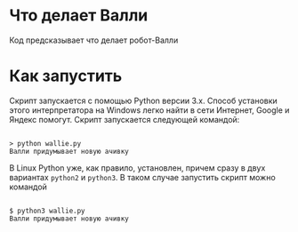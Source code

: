 # Что делает Валли

Код предсказывает что делает робот-Валли

# Как запустить

Скрипт запускается с помощью Python версии 3.x. Способ установки этого интерпретатора на Windows легко найти в сети Интернет, Google и Яндекс помогут. Скрипт запускается следующей командой:

```#!powershell

> python wallie.py
Валли придумывает новую ачивку

```

В Linux Python уже, как правило, установлен, причем сразу в двух вариантах `python2` и `python3`. В таком случае запустить скрипт можно командой

```#!bash

$ python3 wallie.py
Валли придумывает новую ачивку

```
